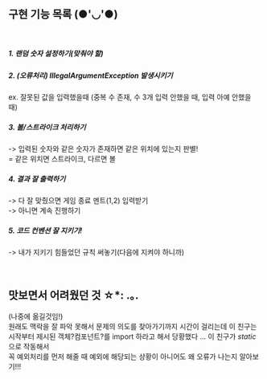 ## 구현 기능 목록 (●'◡'●)

<br>

##### 1. 랜덤 숫자 설정하기(맞춰야 할)


##### 2. (오류처리) IllegalArgumentException 발생시키기
 
ex. 잘못된 값을 입력했을때 (중복 수 존재, 수 3개 입력 안했을 때, 입력 아예 안했을 때) 


##### 3. 볼/스트라이크 처리하기

   -> 입력된 숫자와 같은 숫자가 존재하면 같은 위치에 있는지 판별!
   <br>
      = 같은 위치면 스트라이크, 다르면 볼

##### 4. 결과 잘 출력하기
-> 다 잘 맞췄으면 게임 종료 멘트(1,2) 입력받기
<br>
-> 아니면 계속 진행하기

##### 5. 코드 컨벤션 잘 지키기!
-> 내가 지키기 힘들었던 규칙 써놓기(다음에 지켜야 하니까)

<br>

## 맛보면서 어려웠던 것 ☆*: .｡. 
(나중에 옮길것임!)
<br>
원래도 맥락을 잘 파악 못해서 문제의 의도를 찾아가기까지 시간이 걸리는데 이 친구는 시작부터 
제시된 객체?컴포넌트?를 import 하라고 해서 당황했다 ... 이 친구가 <em>static</em>으로 작동해서
<br>
꼭 예외처리를 먼저 해줄 때 예외에 해당되는 상황이 아니어도 왜 오류가 나는지 알아보기!!!